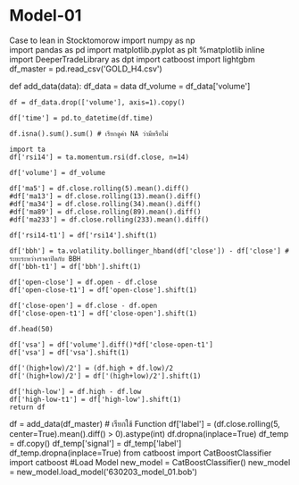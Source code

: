 # Model-01
Case to lean in Stocktomorow
import numpy as np   
import pandas as pd
import matplotlib.pyplot as plt
%matplotlib inline
import DeeperTradeLibrary as dpt
import catboost 
import lightgbm 
df_master = pd.read_csv('GOLD_H4.csv')

def add_data(data):
    df_data = data
    df_volume = df_data['volume'] 

    df = df_data.drop(['volume'], axis=1).copy()

    df['time'] = pd.to_datetime(df.time) 

    df.isna().sum().sum() # เรียกดูค่า NA ว่ามีหรือไม่

    import ta 
    df['rsi14'] = ta.momentum.rsi(df.close, n=14)

    df['volume'] = df_volume

    df['ma5'] = df.close.rolling(5).mean().diff()
    #df['ma13'] = df.close.rolling(13).mean().diff()
    #df['ma34'] = df.close.rolling(34).mean().diff()
    #df['ma89'] = df.close.rolling(89).mean().diff()
    #df['ma233'] = df.close.rolling(233).mean().diff()
    
    df['rsi14-t1'] = df['rsi14'].shift(1)
   
    df['bbh'] = ta.volatility.bollinger_hband(df['close']) - df['close'] # ระยะระหว่างราคาปิดกับ BBH
    df['bbh-t1'] = df['bbh'].shift(1) 

    df['open-close'] = df.open - df.close
    df['open-close-t1'] = df['open-close'].shift(1)

    df['close-open'] = df.close - df.open
    df['close-open-t1'] = df['close-open'].shift(1)

    df.head(50)

    df['vsa'] = df['volume'].diff()*df['close-open-t1']
    df['vsa'] = df['vsa'].shift(1)

    df['(high+low)/2'] = (df.high + df.low)/2
    df['(high+low)/2'] = df['(high+low)/2'].shift(1)

    df['high-low'] = df.high - df.low
    df['high-low-t1'] = df['high-low'].shift(1)
    return df
    
 df = add_data(df_master)  # เรียกใช้ Function
 df['label'] = (df.close.rolling(5, center=True).mean().diff() > 0).astype(int)
 df.dropna(inplace=True)
 df_temp = df.copy()
 df_temp['signal'] = df_temp['label']
 df_temp.dropna(inplace=True)
 from catboost import CatBoostClassifier
 import catboost
 #Load Model
new_model = CatBoostClassifier()
new_model = new_model.load_model('630203_model_01.bob')

 
 
 

